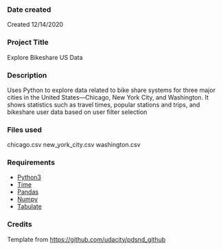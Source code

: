 ### Date created
Created 12/14/2020

### Project Title
Explore Bikeshare US Data

### Description
Uses Python to explore data related to bike share systems for three major cities in the United States—Chicago, New York City, and Washington.
It shows statistics such as travel times, popular stations and trips, and bikeshare user data based on user filter selection

### Files used
chicago.csv
new_york_city.csv
washington.csv

### Requirements 
- [Python3](https://www.python.org/)
- [Time](https://docs.python.org/2/library/time.html)
- [Pandas](https://pandas.pydata.org/)
- [Numpy](https://numpy.org/)
- [Tabulate](https://pypi.org/project/tabulate/)

### Credits
Template from https://github.com/udacity/pdsnd_github

